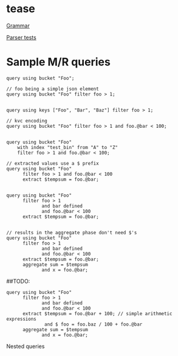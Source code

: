 tease
=====

[Grammar](https://raw.github.com/metadave/tease/master/src/main/java/org/metadave/tease/Tease.g4)

[Parser tests](https://github.com/metadave/tease/blob/master/src/main/java/org/metadave/tease/Tease.java)

# Sample M/R queries

```
query using bucket "Foo";

// foo being a simple json element
query using bucket "Foo" filter foo > 1;


query using keys ["Foo", "Bar", "Baz"] filter foo > 1;

// kvc encoding
query using bucket "Foo" filter foo > 1 and foo.@bar < 100;


query using bucket "Foo" 
    with index "test_bin" from "A" to "Z" 
    filter foo > 1 and foo.@bar < 100;

// extracted values use a $ prefix
query using bucket "Foo" 
      filter foo > 1 and foo.@bar < 100 
      extract $tempsum = foo.@bar;


query using bucket "Foo" 
      filter foo > 1 
             and bar defined 
             and foo.@bar < 100 
      extract $tempsum = foo.@bar;


// results in the aggregate phase don't need $'s
query using bucket "Foo" 
      filter foo > 1 
             and bar defined 
             and foo.@bar < 100 
      extract $tempsum = foo.@bar;
      aggregate sum = $tempsum 
             and x = foo.@bar;

```

##TODO:

```
query using bucket "Foo" 
      filter foo > 1 
             and bar defined 
             and foo.@bar < 100 
      extract $tempsum = foo.@bar + 100; // simple arithmetic expressions
			  and $ foo = foo.baz / 100 + foo.@bar
      aggregate sum = $tempsum 
             and x = foo.@bar;
```


Nested queries
